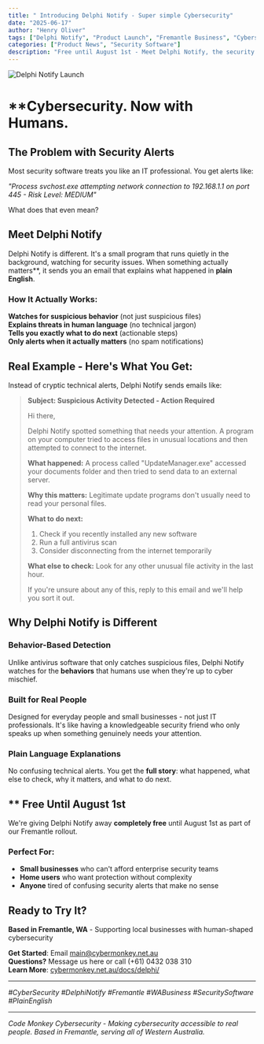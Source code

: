 ```yaml
---
title: " Introducing Delphi Notify - Super simple Cybersecurity"
date: "2025-06-17"
author: "Henry Oliver"
tags: ["Delphi Notify", "Product Launch", "Fremantle Business", "Cybersecurity Software"]
categories: ["Product News", "Security Software"]
description: "Free until August 1st - Meet Delphi Notify, the security monitoring tool that explains threats in plain English instead of confusing technical alerts."
---
```


![Delphi Notify Launch](/images/oh_the_hacks_web.jpg)

# **Cybersecurity. Now with Humans. 

## The Problem with Security Alerts

Most security software treats you like an IT professional. You get alerts like:

*"Process svchost.exe attempting network connection to 192.168.1.1 on port 445 - Risk Level: MEDIUM"*

What does that even mean? 

## Meet Delphi Notify 

Delphi Notify is different. It's a small program that runs quietly in the background, watching for security issues. When something actually matters**, it sends you an email that explains what happened in **plain English**.

### **How It Actually Works:**

 **Watches for suspicious behavior** (not just suspicious files)  
 **Explains threats in human language** (no technical jargon)  
 **Tells you exactly what to do next** (actionable steps)  
 **Only alerts when it actually matters** (no spam notifications)

## **Real Example - Here's What You Get:** 

Instead of cryptic technical alerts, Delphi Notify sends emails like:

> **Subject: Suspicious Activity Detected - Action Required**
> 
> Hi there,  
> 
> Delphi Notify spotted something that needs your attention. A program on your computer tried to access files in unusual locations and then attempted to connect to the internet.
> 
> **What happened:** A process called "UpdateManager.exe" accessed your documents folder and then tried to send data to an external server.
> 
> **Why this matters:** Legitimate update programs don't usually need to read your personal files.
> 
> **What to do next:**
> 1. Check if you recently installed any new software
> 2. Run a full antivirus scan
> 3. Consider disconnecting from the internet temporarily
> 
> **What else to check:** Look for any other unusual file activity in the last hour.
> 
> If you're unsure about any of this, reply to this email and we'll help you sort it out.

## Why Delphi Notify is Different 

### Behavior-Based Detection
Unlike antivirus software that only catches suspicious files, Delphi Notify watches for the **behaviors** that humans use when they're up to cyber mischief.

### Built for Real People
Designed for everyday people and small businesses - not just IT professionals. It's like having a knowledgeable security friend who only speaks up when something genuinely needs your attention.

### Plain Language Explanations
No confusing technical alerts. You get the **full story**: what happened, what else to check, why it matters, and what to do next.

## ** Free Until August 1st

We're giving Delphi Notify away **completely free** until August 1st as part of our Fremantle rollout.

### Perfect For:
- **Small businesses** who can't afford enterprise security teams
- **Home users** who want protection without complexity  
- **Anyone** tired of confusing security alerts that make no sense

## Ready to Try It? 

 **Based in Fremantle, WA** - Supporting local businesses with human-shaped cybersecurity

 **Get Started**: Email [main@cybermonkey.net.au](mailto:main@cybermonkey.net.au?subject=Delphi%20Notify%20Free%20Trial)  
 **Questions?** Message us here or call (+61) 0432 038 310  
 **Learn More**: [cybermonkey.net.au/docs/delphi/](https://cybermonkey.net.au/docs/delphi/)


---



*#CyberSecurity #DelphiNotify #Fremantle #WABusiness #SecuritySoftware #PlainEnglish*

---

*Code Monkey Cybersecurity - Making cybersecurity accessible to real people. Based in Fremantle, serving all of Western Australia.*